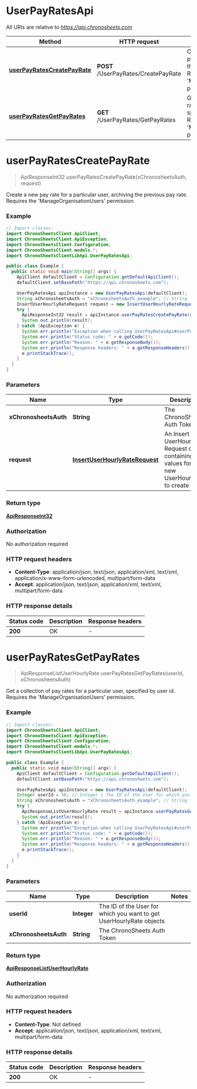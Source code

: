 # UserPayRatesApi

All URIs are relative to *https://api.chronosheets.com*

Method | HTTP request | Description
------------- | ------------- | -------------
[**userPayRatesCreatePayRate**](UserPayRatesApi.md#userPayRatesCreatePayRate) | **POST** /UserPayRates/CreatePayRate | Create a new pay rate for a particular user, archiving the previous pay rate.    Requires the &#39;ManageOrganisationUsers&#39; permission.
[**userPayRatesGetPayRates**](UserPayRatesApi.md#userPayRatesGetPayRates) | **GET** /UserPayRates/GetPayRates | Get a collection of pay rates for a particular user, specified by user id.    Requires the &#39;ManageOrganisationUsers&#39; permission.


<a name="userPayRatesCreatePayRate"></a>
# **userPayRatesCreatePayRate**
> ApiResponseInt32 userPayRatesCreatePayRate(xChronosheetsAuth, request)

Create a new pay rate for a particular user, archiving the previous pay rate.    Requires the &#39;ManageOrganisationUsers&#39; permission.

### Example
```java
// Import classes:
import ChronoSheetsClient.ApiClient;
import ChronoSheetsClient.ApiException;
import ChronoSheetsClient.Configuration;
import ChronoSheetsClient.models.*;
import ChronoSheetsClientLibApi.UserPayRatesApi;

public class Example {
  public static void main(String[] args) {
    ApiClient defaultClient = Configuration.getDefaultApiClient();
    defaultClient.setBasePath("https://api.chronosheets.com");

    UserPayRatesApi apiInstance = new UserPayRatesApi(defaultClient);
    String xChronosheetsAuth = "xChronosheetsAuth_example"; // String | The ChronoSheets Auth Token
    InsertUserHourlyRateRequest request = new InsertUserHourlyRateRequest(); // InsertUserHourlyRateRequest | An Insert UserHourlyRate Request object containing values for the new UserHourlyRate to create
    try {
      ApiResponseInt32 result = apiInstance.userPayRatesCreatePayRate(xChronosheetsAuth, request);
      System.out.println(result);
    } catch (ApiException e) {
      System.err.println("Exception when calling UserPayRatesApi#userPayRatesCreatePayRate");
      System.err.println("Status code: " + e.getCode());
      System.err.println("Reason: " + e.getResponseBody());
      System.err.println("Response headers: " + e.getResponseHeaders());
      e.printStackTrace();
    }
  }
}
```

### Parameters

Name | Type | Description  | Notes
------------- | ------------- | ------------- | -------------
 **xChronosheetsAuth** | **String**| The ChronoSheets Auth Token |
 **request** | [**InsertUserHourlyRateRequest**](InsertUserHourlyRateRequest.md)| An Insert UserHourlyRate Request object containing values for the new UserHourlyRate to create |

### Return type

[**ApiResponseInt32**](ApiResponseInt32.md)

### Authorization

No authorization required

### HTTP request headers

 - **Content-Type**: application/json, text/json, application/xml, text/xml, application/x-www-form-urlencoded, multipart/form-data
 - **Accept**: application/json, text/json, application/xml, text/xml, multipart/form-data

### HTTP response details
| Status code | Description | Response headers |
|-------------|-------------|------------------|
**200** | OK |  -  |

<a name="userPayRatesGetPayRates"></a>
# **userPayRatesGetPayRates**
> ApiResponseListUserHourlyRate userPayRatesGetPayRates(userId, xChronosheetsAuth)

Get a collection of pay rates for a particular user, specified by user id.    Requires the &#39;ManageOrganisationUsers&#39; permission.

### Example
```java
// Import classes:
import ChronoSheetsClient.ApiClient;
import ChronoSheetsClient.ApiException;
import ChronoSheetsClient.Configuration;
import ChronoSheetsClient.models.*;
import ChronoSheetsClientLibApi.UserPayRatesApi;

public class Example {
  public static void main(String[] args) {
    ApiClient defaultClient = Configuration.getDefaultApiClient();
    defaultClient.setBasePath("https://api.chronosheets.com");

    UserPayRatesApi apiInstance = new UserPayRatesApi(defaultClient);
    Integer userId = 56; // Integer | The ID of the User for which you want to get UserHourlyRate objects
    String xChronosheetsAuth = "xChronosheetsAuth_example"; // String | The ChronoSheets Auth Token
    try {
      ApiResponseListUserHourlyRate result = apiInstance.userPayRatesGetPayRates(userId, xChronosheetsAuth);
      System.out.println(result);
    } catch (ApiException e) {
      System.err.println("Exception when calling UserPayRatesApi#userPayRatesGetPayRates");
      System.err.println("Status code: " + e.getCode());
      System.err.println("Reason: " + e.getResponseBody());
      System.err.println("Response headers: " + e.getResponseHeaders());
      e.printStackTrace();
    }
  }
}
```

### Parameters

Name | Type | Description  | Notes
------------- | ------------- | ------------- | -------------
 **userId** | **Integer**| The ID of the User for which you want to get UserHourlyRate objects |
 **xChronosheetsAuth** | **String**| The ChronoSheets Auth Token |

### Return type

[**ApiResponseListUserHourlyRate**](ApiResponseListUserHourlyRate.md)

### Authorization

No authorization required

### HTTP request headers

 - **Content-Type**: Not defined
 - **Accept**: application/json, text/json, application/xml, text/xml, multipart/form-data

### HTTP response details
| Status code | Description | Response headers |
|-------------|-------------|------------------|
**200** | OK |  -  |

